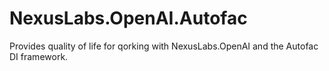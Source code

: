 ﻿# NexusLabs.OpenAI.Autofac
Provides quality of life for qorking with NexusLabs.OpenAI and the Autofac DI
framework.